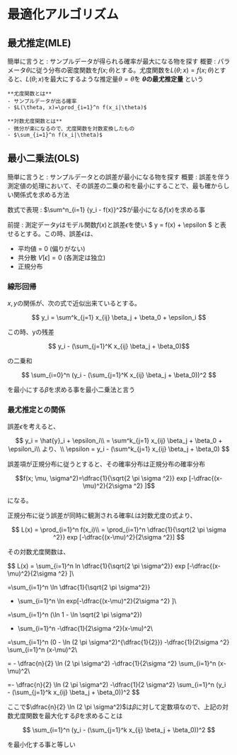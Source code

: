 # 最適化アルゴリズム

## 最尤推定(MLE)

簡単に言うと
: サンプルデータが得られる確率が最大になる物を探す
概要
: パラメータ$\theta$に従う分布の密度関数を$f(x; \theta)$とする。尤度関数を$L(\theta; x)=f(x; \theta)$とすると、$L(\theta; x)$を最大にするような推定量$\theta = \hat{\theta}$を **$\theta$の最尤推定量** という

```{note}
**尤度関数とは**
- サンプルデータが出る確率
- $L(\theta, x)=\prod_{i=1}^n f(x_i|\theta)$

**対数尤度関数とは**
- 微分が楽になるので、尤度関数を対数変換したもの
- $\sum_{i=1}^n f(x_i|\theta)$
```

## 最小二乗法(OLS)

簡単に言うと
: サンプルデータとの誤差が最小になる物を探す
概要
: 誤差を伴う測定値の処理において、その誤差の二乗の和を最小にすることで、最も確からしい関係式を求める方法

数式で表現
: $\sum^n_{i=1} {y_i - f(x)}^2$が最小になる$f(x)$を求める事

前提
: 測定データ$y$はモデル関数$f(x)$と誤差$\epsilon$を使い
$ y = f(x) + \epsilon $
と表せるとする。この時、誤差$\epsilon$は、
- 平均値 = 0 (偏りがない)
- 共分散 $V[\epsilon] = 0$ (各測定は独立)
- 正規分布


### 線形回帰
$x, y$の関係が、次の式で近似出来ているとする。

$$
y_i = \sum^k_{j=1} x_{ij} \beta_j + \beta_0 + \epsilon_i
$$

この時、yの残差

$$ y_i - (\sum_{j=1}^K x_{ij} \beta_j + \beta_0)$$

の二乗和

$$ \sum_{i=0}^n (y_i - (\sum_{j=1}^K x_{ij} \beta_j + \beta_0))^2 $$

を最小にする$\beta$を求める事を最小二乗法と言う

### 最尤推定との関係

誤差$\epsilon$を考えると、

$$
y_i = \hat{y}_i + \epsilon_i\\
= \sum^k_{j=1} x_{ij} \beta_j + \beta_0 + \epsilon_i\\
より、\\
\epsilon = y_i - (\sum^k_{j=1} x_{ij} \beta_j + \beta_0)
$$

誤差項が正規分布に従うとすると、その確率分布は正規分布の確率分布

$$f(x; \mu, \sigma^2)=\dfrac{1}{\sqrt{2 \pi \sigma ^2}}
exp
[-\dfrac{(x-\mu)^2}{2\sigma ^2}
]$$

になる。

正規分布に従う誤差が同時に観測される確率$L$は対数尤度の式より、

$$
L(x)
= \prod_{i=1}^n f(x_i)\\
= \prod_{i=1}^n
\dfrac{1}{\sqrt{2 \pi \sigma ^2}}
exp
[-\dfrac{(x-\mu)^2}{2\sigma ^2}]
$$

その対数尤度関数は、

$$
L(x) = \sum_{i=1}^n ln \dfrac{1}{\sqrt{2 \pi \sigma^2}}
exp
[-\dfrac{(x-\mu)^2}{2\sigma ^2}
]\\

=\sum_{i=1}^n
\ln \dfrac{1}{\sqrt{2 \pi \sigma^2}}
+ \sum_{i=1}^n
\ln exp[-\dfrac{(x-\mu)^2}{2\sigma ^2}
]\\

=\sum_{i=1}^n
(\ln 1 - \ln \sqrt{2 \pi \sigma^2})
+ \sum_{i=1}^n
-\dfrac{1}{2\sigma ^2}(x-\mu)^2\\

=\sum_{i=1}^n
(0 - \ln (2 \pi \sigma^2)^{\dfrac{1}{2}})
-\dfrac{1}{2\sigma ^2}
 \sum_{i=1}^n
(x-\mu)^2\\

= - \dfrac{n}{2} \ln (2 \pi \sigma^2)
-\dfrac{1}{2\sigma ^2}
 \sum_{i=1}^n
(x-\mu)^2\\

=- \dfrac{n}{2} \ln (2 \pi \sigma^2)
-\dfrac{1}{2 \sigma^2}
\sum_{i=1}^n
(y_i - (\sum_{j=1}^k x_{ij} \beta_j + \beta_0))^2
$$

ここで$\dfrac{n}{2} \ln (2 \pi \sigma^2)$は$\beta$に対して定数項なので、上記の対数尤度関数を最大化する$\beta$を求めることは

$$ \sum_{i=1}^n
(y_i - (\sum_{j=1}^k x_{ij} \beta_j + \beta_0))^2
$$

を最小化する事と等しい


